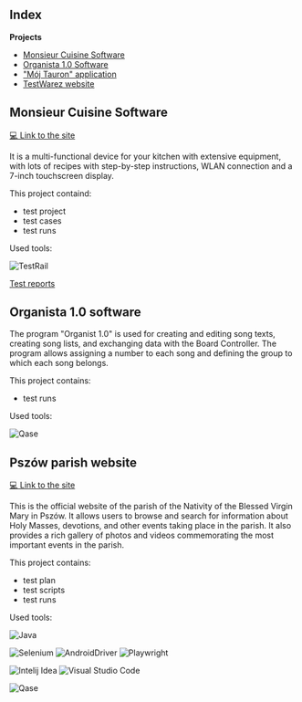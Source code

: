 ## Index

**Projects**
- [Monsieur Cuisine Software](https://github.com/My-testing-projects/Collection/tree/master/Monsieur%20Cuisine)
- [Organista 1.0 Software](https://github.com/My-testing-projects/Collection/tree/master/Organista%201.0)
- ["Mój Tauron" application](https://github.com/My-testing-projects/Collection/tree/master/Tauron%20application)
- [TestWarez website](https://github.com/My-testing-projects/Collection/tree/master/TestWarez%20website)


## Monsieur Cuisine Software

[💻 Link to the site](https://www.monsieur-cuisine.com/pl)

It is a multi-functional device for your kitchen with extensive equipment, with lots of recipes with step-by-step instructions, WLAN connection and a 7-inch touchscreen display.

This project containd:
  -  test project
  -  test cases
  -  test runs

Used tools:

![TestRail](https://img.shields.io/badge/TestRail-%230A1A2F?style=flat&logo=TestRail)

[Test reports](https://drive.google.com/drive/folders/1_jTrSFk44w5x8FqTzh025DHh0G_89q-X)



## Organista 1.0 software

The program "Organist 1.0" is used for creating and editing song texts, creating song lists, and exchanging data with the Board Controller. The program allows assigning a number to each song and defining the group to which each song belongs.

This project contains:
  - test runs

Used tools:

![Qase](https://img.shields.io/badge/Qase-%230A1A2F?style=flat&logo=Qase&logoColor=%236875CD) 



## Pszów parish website

[💻 Link to the site](https://bazylika-pszow.pl/)

This is the official website of the parish of the Nativity of the Blessed Virgin Mary in Pszów. It allows users to browse and search for information about Holy Masses, devotions, and other events taking place in the parish. It also provides a rich gallery of photos and videos commemorating the most important events in the parish.

This project contains:
  - test plan
  - test scripts
  - test runs

Used tools:

![Java](https://img.shields.io/badge/Java-%230A1A2F?style=flat&logo=openjdk&logoColor=%236875CD)

![Selenium](https://img.shields.io/badge/Selenium-%230A1A2F?style=flat&logo=Selenium&logoColor=%2300cc00) ![AndroidDriver](https://img.shields.io/badge/Webdriver-%230A1A2F?style=flat&logo=Webdriver
) ![Playwright](https://img.shields.io/badge/Playwright-%230A1A2F?style=flat&logo=Playwright&logoColor=%2345ba4b)

![Intelij Idea](https://img.shields.io/badge/-IntelliJ%20IDEA-0A1A2F?style=flat&logo=intelliJ-idea&logoColor=0a76ef) ![Visual Studio Code](https://img.shields.io/badge/Visual%20Studio%20Code-%230A1A2F?style=flat&logo=Visual%20Studio&logoColor=%2348aaeb) 

![Qase](https://img.shields.io/badge/Qase-%230A1A2F?style=flat&logo=Qase&logoColor=%236875CD)



